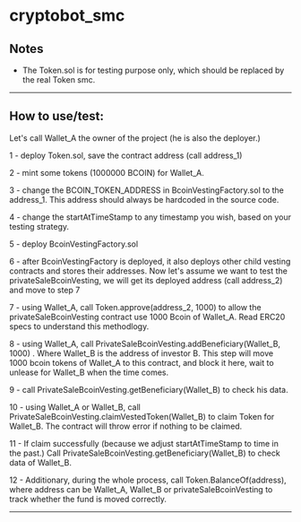 # cryptobot_smc

## Notes
- The Token.sol is for testing purpose only, which should be replaced by the real Token smc.

---
## How to use/test:

Let's call Wallet_A the owner of the project (he is also the deployer.)

1 - deploy Token.sol, save the contract address (call address_1)

2 - mint some tokens (1000000 BCOIN) for Wallet_A.

3 - change the BCOIN_TOKEN_ADDRESS in BcoinVestingFactory.sol to the address_1. This address should always be hardcoded in the source code.

4 - change the startAtTimeStamp to any timestamp you wish, based on your testing strategy.

5 - deploy BcoinVestingFactory.sol

6 - after BcoinVestingFactory is deployed, it also deploys other child vesting contracts and stores their addresses. Now let's assume we want to test the privateSaleBcoinVesting, we will get its deployed address (call address_2) and move to step 7

7 - using Wallet_A, call Token.approve(address_2, 1000) to allow the privateSaleBcoinVesting contract use 1000 Bcoin of Wallet_A. Read ERC20 specs to understand this methodlogy.

8 - using Wallet_A, call PrivateSaleBcoinVesting.addBeneficiary(Wallet_B, 1000) . Where Wallet_B is the address of investor B. This step will move 1000 bcoin tokens of Wallet_A to this contract, and block it here, wait to unlease for Wallet_B when the time comes. 

9 - call PrivateSaleBcoinVesting.getBeneficiary(Wallet_B) to check his data.

10 - using Wallet_A or Wallet_B, call PrivateSaleBcoinVesting.claimVestedToken(Wallet_B) to claim Token for Wallet_B. The contract will throw error if nothing to be claimed.

11 - If claim successfully (because we adjust startAtTimeStamp to time in the past.) Call PrivateSaleBcoinVesting.getBeneficiary(Wallet_B) to check data of Wallet_B. 

12 - Additionary, during the whole process, call Token.BalanceOf(address), where address can be Wallet_A, Wallet_B or privateSaleBcoinVesting to track whether the fund is moved correctly.

---
